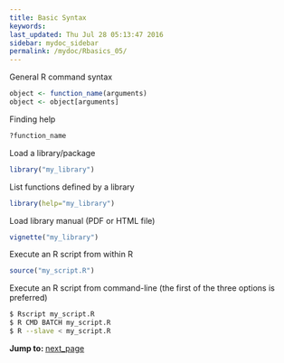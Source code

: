 ```yaml
---
title: Basic Syntax
keywords: 
last_updated: Thu Jul 28 05:13:47 2016
sidebar: mydoc_sidebar
permalink: /mydoc/Rbasics_05/
---
```


General R command syntax


```r
object <- function_name(arguments) 
object <- object[arguments] 
```

Finding help


```r
?function_name
```

Load a library/package


```r
library("my_library") 
```

List functions defined by a library


```r
library(help="my_library")
```

Load library manual (PDF or HTML file)


```r
vignette("my_library") 
```

Execute an R script from within R


```r
source("my_script.R")
```

Execute an R script from command-line (the first of the three options is preferred)


```sh
$ Rscript my_script.R
$ R CMD BATCH my_script.R 
$ R --slave < my_script.R 
```

<div class="tags">
<b>Jump to: </b>
<a href="../../mydoc/Rbasics_06/" class="btn btn-default navbar-btn cursorNorm" role="button">next_page</a>
</div>

